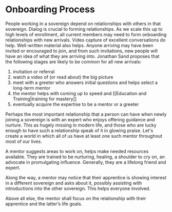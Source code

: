 # Onboarding Process
People working in a sovereign depend on relationships with others in that sovereign. Dialog is crucial to forming relationships. As we scale this up to high levels of enrollment, all current members may need to form onboarding relationships with new arrivals. Video capture of excellent conversations do help. Well-written material also helps. Anyone arriving may have been invited or encouraged to join, and from such invitations, new people will have an idea of what they are arriving into. Jonathan Sand proposes that the following stages are likely to be common for all new arrivals:

1.  invitation or referral
2.  watch a video of (or read about) the big picture
3.  meet with a greeter who answers initial questions and helps select a long-term mentor
4.  the mentor helps with coming up to speed and [[Education and Training|training for mastery]]
5.  eventually acquire the expertise to be a mentor or a greeter

Perhaps the most important relationship that a person can have when newly joining a sovereign is with an expert who enjoys offering guidance and nurture. This as hugely missing in modern life, and those who are lucky enough to have such a relationship speak of it in glowing praise. Let's create a world in which all of us have at least one such mentor throughout most of our lives.

A mentor suggests areas to work on, helps make needed resources available. They are trained to be nurturing, healing, a shoulder to cry on, an advocate in promulgating influence. Generally, they are a lifelong friend and expert.

Along the way, a mentor may notice that their apprentice is showing interest in a different sovereign and asks about it, possibly assisting with introductions into the other sovereign. This helps everyone involved.

Above all else, the mentor shall focus on the relationship with their apprentice and the latter’s life goals.

